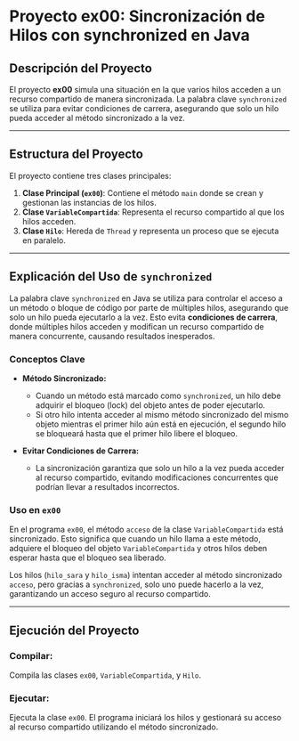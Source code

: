 # Proyecto ex00: Sincronización de Hilos con synchronized en Java

## Descripción del Proyecto
El proyecto **ex00** simula una situación en la que varios hilos acceden a un recurso compartido de manera sincronizada. La palabra clave `synchronized` se utiliza para evitar condiciones de carrera, asegurando que solo un hilo pueda acceder al método sincronizado a la vez.

---

## Estructura del Proyecto
El proyecto contiene tres clases principales:

1. **Clase Principal (`ex00`)**: Contiene el método `main` donde se crean y gestionan las instancias de los hilos.
2. **Clase `VariableCompartida`**: Representa el recurso compartido al que los hilos acceden.
3. **Clase `Hilo`**: Hereda de `Thread` y representa un proceso que se ejecuta en paralelo.

---

## Explicación del Uso de `synchronized`
La palabra clave `synchronized` en Java se utiliza para controlar el acceso a un método o bloque de código por parte de múltiples hilos, asegurando que solo un hilo pueda ejecutarlo a la vez. Esto evita **condiciones de carrera**, donde múltiples hilos acceden y modifican un recurso compartido de manera concurrente, causando resultados inesperados.

### Conceptos Clave
- **Método Sincronizado:**
    - Cuando un método está marcado como `synchronized`, un hilo debe adquirir el bloqueo (lock) del objeto antes de poder ejecutarlo.
    - Si otro hilo intenta acceder al mismo método sincronizado del mismo objeto mientras el primer hilo aún está en ejecución, el segundo hilo se bloqueará hasta que el primer hilo libere el bloqueo.

- **Evitar Condiciones de Carrera:**
    - La sincronización garantiza que solo un hilo a la vez pueda acceder al recurso compartido, evitando modificaciones concurrentes que podrían llevar a resultados incorrectos.

### Uso en `ex00`
En el programa `ex00`, el método `acceso` de la clase `VariableCompartida` está sincronizado. Esto significa que cuando un hilo llama a este método, adquiere el bloqueo del objeto `VariableCompartida` y otros hilos deben esperar hasta que el bloqueo sea liberado.

Los hilos (`hilo_sara` y `hilo_isma`) intentan acceder al método sincronizado `acceso`, pero gracias a `synchronized`, solo uno puede hacerlo a la vez, garantizando un acceso seguro al recurso compartido.

---

## Ejecución del Proyecto

### Compilar:
Compila las clases `ex00`, `VariableCompartida`, y `Hilo`.

### Ejecutar:
Ejecuta la clase `ex00`. El programa iniciará los hilos y gestionará su acceso al recurso compartido utilizando el método sincronizado.
